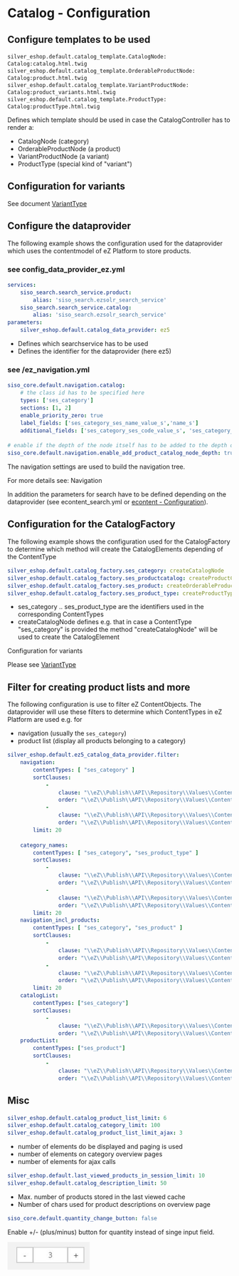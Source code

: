 # Catalog - Configuration

## Configure templates to be used

```
silver_eshop.default.catalog_template.CatalogNode: Catalog:catalog.html.twig
silver_eshop.default.catalog_template.OrderableProductNode: Catalog:product.html.twig
silver_eshop.default.catalog_template.VariantProductNode: Catalog:product_variants.html.twig
silver_eshop.default.catalog_template.ProductType: Catalog:productType.html.twig
```

Defines which template should be used in case the CatalogController has to render a:
- CatalogNode (category)
- OrderableProductNode (a product)
- VariantProductNode (a variant)
- ProductType (special kind of "variant")

## Configuration for variants

See document [VariantType](VariantType_23560699.html)

## Configure the dataprovider 

The following example shows the configuration used for the dataprovider which uses the contentmodel of eZ Platform to store products. 

### see config_data_provider_ez.yml

``` yaml
services:
    siso_search.search_service.product:
        alias: 'siso_search.ezsolr_search_service'
    siso_search.search_service.catalog:
        alias: 'siso_search.ezsolr_search_service'
parameters:
    silver_eshop.default.catalog_data_provider: ez5
```

- Defines which searchservice has to be used
- Defines the identifier for the dataprovider (here ez5)

### see /ez_navigation.yml

``` yaml
siso_core.default.navigation.catalog:
    # the class id has to be specified here
    types: ['ses_category']
    sections: [1, 2]
    enable_priority_zero: true
    label_fields: ['ses_category_ses_name_value_s','name_s']
    additional_fields: ['ses_category_ses_code_value_s', 'ses_category_ses_name_value_s' ]
 
# enable if the depth of the node itself has to be added to the depth of the product catalog
siso_core.default.navigation.enable_add_product_catalog_node_depth: true
```

The navigation settings are used to build the navigation tree.

For more details see: Navigation

In addition the parameters for search have to be defined depending on the dataprovider (see econtent\_search.yml or [econtent - Configuration](econtent---Configuration_23561029.html)).

## Configuration for the CatalogFactory

The following example shows the configuration used for the CatalogFactory to determine which method will create the CatalogElements depending of the ContentType

``` yaml
silver_eshop.default.catalog_factory.ses_category: createCatalogNode
silver_eshop.default.catalog_factory.ses_productcatalog: createProductCatalogNode
silver_eshop.default.catalog_factory.ses_product: createOrderableProductNode
silver_eshop.default.catalog_factory.ses_product_type: createProductTypeNode
```

- ses_category .. ses_product_type are the identifiers used in the corresponding ContentTypes
- createCatalogNode defines e.g. that in case a ContentType "ses_category" is provided the method "createCatalogNode" will be used to create the CatalogElement

Configuration for variants

Please see [VariantType](VariantType_23560699.html)

## Filter for creating product lists and more

The following configuration  is use to filter eZ ContentObjects. The dataprovider will use these filters to determine which ContentTypes in eZ Platform are used e.g. for 

- navigation (usually the `ses_category`)
- product list (display all products belonging to a category)

``` yaml
silver_eshop.default.ez5_catalog_data_provider.filter:
    navigation:
        contentTypes: [ "ses_category" ]
        sortClauses:
            -
                clause: "\\eZ\\Publish\\API\\Repository\\Values\\Content\\Query\\SortClause\\Location\\Priority"
                order: "\\eZ\\Publish\\API\\Repository\\Values\\Content\\Query::SORT_DESC"
            -
                clause: "\\eZ\\Publish\\API\\Repository\\Values\\Content\\Query\\SortClause\\DatePublished"
                order: "\\eZ\\Publish\\API\\Repository\\Values\\Content\\Query::SORT_ASC"
        limit: 20

    category_names:
        contentTypes: [ "ses_category", "ses_product_type" ]
        sortClauses:
            -
                clause: "\\eZ\\Publish\\API\\Repository\\Values\\Content\\Query\\SortClause\\Location\\Priority"
                order: "\\eZ\\Publish\\API\\Repository\\Values\\Content\\Query::SORT_DESC"
            -
                clause: "\\eZ\\Publish\\API\\Repository\\Values\\Content\\Query\\SortClause\\DatePublished"
                order: "\\eZ\\Publish\\API\\Repository\\Values\\Content\\Query::SORT_ASC"
        limit: 20
    navigation_incl_products:
        contentTypes: [ "ses_category", "ses_product" ]
        sortClauses:
            -
                clause: "\\eZ\\Publish\\API\\Repository\\Values\\Content\\Query\\SortClause\\Location\\Priority"
                order: "\\eZ\\Publish\\API\\Repository\\Values\\Content\\Query::SORT_DESC"
            -
                clause: "\\eZ\\Publish\\API\\Repository\\Values\\Content\\Query\\SortClause\\DatePublished"
                order: "\\eZ\\Publish\\API\\Repository\\Values\\Content\\Query::SORT_ASC"
        limit: 20
    catalogList:
        contentTypes: ["ses_category"]
        sortClauses:
            -
                clause: "\\eZ\\Publish\\API\\Repository\\Values\\Content\\Query\\SortClause\\Location\\Priority"
                order: "\\eZ\\Publish\\API\\Repository\\Values\\Content\\Query::SORT_DESC"
    productList:
        contentTypes: ["ses_product"]
        sortClauses:
            -
                clause: "\\eZ\\Publish\\API\\Repository\\Values\\Content\\Query\\SortClause\\Location\\Priority"
                order: "\\eZ\\Publish\\API\\Repository\\Values\\Content\\Query::SORT_DESC"
```

## Misc

``` yaml
silver_eshop.default.catalog_product_list_limit: 6
silver_eshop.default.catalog_category_limit: 100
silver_eshop.default.catalog_product_list_limit_ajax: 3
```

- number of elements do be displayed and paging is used
- number of elements on category overview pages
- number of elements for ajax calls

``` yaml
silver_eshop.default.last_viewed_products_in_session_limit: 10
silver_eshop.default.catalog_description_limit: 50
```

- Max. number of products stored in the last viewed cache
- Number of chars used for product descriptions on overview page

``` yaml
siso_core.default.quantity_change_button: false
```

Enable +/- (plus/minus) button for quantity instead of singe input field.

![](../img/catalog_configuration.jpg)
